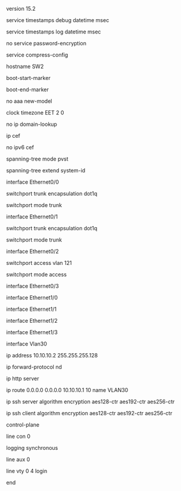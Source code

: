 version 15.2

service timestamps debug datetime msec

service timestamps log datetime msec

no service password-encryption

service compress-config

hostname SW2

boot-start-marker

boot-end-marker

no aaa new-model

clock timezone EET 2 0

no ip domain-lookup

ip cef

no ipv6 cef

spanning-tree mode pvst

spanning-tree extend system-id

interface Ethernet0/0

 switchport trunk encapsulation dot1q

 switchport mode trunk

interface Ethernet0/1

 switchport trunk encapsulation dot1q

 switchport mode trunk

interface Ethernet0/2

 switchport access vlan 121

 switchport mode access

interface Ethernet0/3

interface Ethernet1/0

interface Ethernet1/1

interface Ethernet1/2

interface Ethernet1/3

interface Vlan30

 ip address 10.10.10.2 255.255.255.128

ip forward-protocol nd

ip http server

ip route 0.0.0.0 0.0.0.0 10.10.10.1 10 name VLAN30

ip ssh server algorithm encryption aes128-ctr aes192-ctr aes256-ctr

ip ssh client algorithm encryption aes128-ctr aes192-ctr aes256-ctr

control-plane

line con 0

 logging synchronous

line aux 0

line vty 0 4
 login

end
